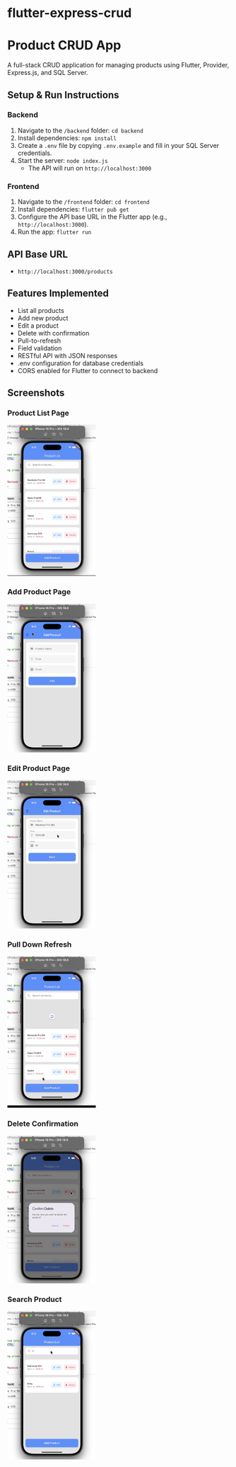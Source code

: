 # flutter-express-crud
# Product CRUD App

A full-stack CRUD application for managing products using Flutter, Provider, Express.js, and SQL Server.

## Setup & Run Instructions

### Backend
1. Navigate to the `/backend` folder: `cd backend`
2. Install dependencies: `npm install`
3. Create a `.env` file by copying `.env.example` and fill in your SQL Server credentials.
4. Start the server: `node index.js`
    - The API will run on `http://localhost:3000`

### Frontend
1. Navigate to the `/frontend` folder: `cd frontend`
2. Install dependencies: `flutter pub get`
3. Configure the API base URL in the Flutter app (e.g., `http://localhost:3000`).
4. Run the app: `flutter run`

## API Base URL
- `http://localhost:3000/products`

## Features Implemented
- List all products
- Add new product
- Edit a product
- Delete with confirmation
- Pull-to-refresh
- Field validation
- RESTful API with JSON responses
- .env configuration for database credentials
- CORS enabled for Flutter to connect to backend

## Screenshots

### Product List Page
<img src="screenshots/product_list.jpg" alt="Product List" width="200" />

### Add Product Page
<img src="screenshots/add_product.jpg" alt="Add Product" width="200" />

### Edit Product Page
<img src="screenshots/edit_product.jpg" alt="Edit Product" width="200" />

### Pull Down Refresh
<img src="screenshots/pull_down_refresh.jpg" alt="Pull Refresh" width="200" />

### Delete Confirmation
<img src="screenshots/confirmation_delete.jpg" alt="Delete Confirmation" width="200" />

### Search Product
<img src="screenshots/search_product.jpg" alt="Search Product" width="200" />

   
